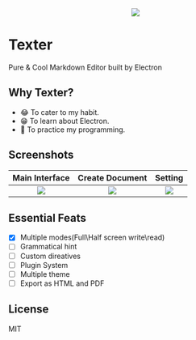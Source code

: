 <div style="text-align: center">
<img src="http://img.lxzmww.xyz/texterlogo.png"/>
</div>

# Texter

Pure & Cool Markdown Editor built by Electron

## Why Texter?

* 😂 To cater to my habit.
* 😁 To learn about Electron.
* 🚀 To practice my programming.

## Screenshots
|Main Interface|Create Document|Setting|
|:--:|:--:|:--:|
|![](http://img.lxzmww.xyz/texter/screenshot1.JPG)|![](http://img.lxzmww.xyz/texter/screenshot2.JPG)|![](http://img.lxzmww.xyz/texter/screenshot3.JPG)|

## Essential Feats
- [x] Multiple modes(Full\Half screen write\read)
- [ ] Grammatical hint
- [ ] Custom direatives
- [ ] Plugin System
- [ ] Multiple theme
- [ ] Export as HTML and PDF

## License
MIT